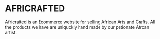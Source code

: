 # AFRICRAFTED
Africrafted is an Ecommerce website for selling African Arts and Crafts.
All the products we have are uniquckly hand made by our pationate Afrcan artist.